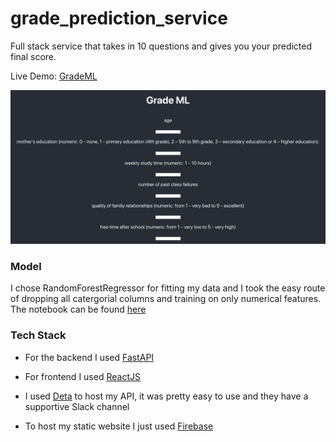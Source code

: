 # grade_prediction_service
Full stack service that takes in 10 questions and gives you your predicted final score.

Live Demo: [GradeML](https://grade-ml.web.app/)

![image](screen.png)

### Model
I chose RandomForestRegressor for fitting my data and I took the easy route of dropping all catergorial columns and training on only numerical features. The notebook can be found [here](https://www.kaggle.com/gabogabe/student-grade-prediction)
### Tech Stack
* For the backend I used [FastAPI](https://fastapi.tiangolo.com/)

* For frontend I used [ReactJS](https://reactjs.org/)

* I used [Deta](https://deta.sh/) to host my API, it was pretty easy to use and they have a supportive Slack channel

* To host my static website I just used [Firebase](https://firebase.google.com/)
